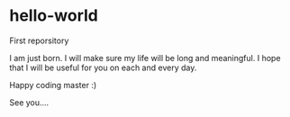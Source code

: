 # hello-world
First reporsitory

I am just born. I will make sure my life will be long and meaningful. 
I hope that I will be useful for you on each and every day.

Happy coding master :)

See you....
